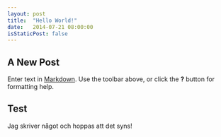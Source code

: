 ```yaml
---
layout: post
title:  "Hello World!"
date:   2014-07-21 08:00:00
isStaticPost: false
---
```


## A New Post

Enter text in [Markdown](http://daringfireball.net/projects/markdown/). Use the toolbar above, or click the **?** button for formatting help.

## Test

Jag skriver något och hoppas att det syns!
